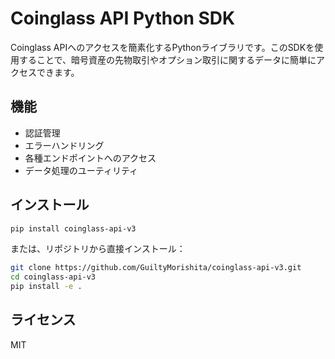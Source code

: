 # Coinglass API Python SDK

Coinglass APIへのアクセスを簡素化するPythonライブラリです。このSDKを使用することで、暗号資産の先物取引やオプション取引に関するデータに簡単にアクセスできます。

## 機能

- 認証管理
- エラーハンドリング
- 各種エンドポイントへのアクセス
- データ処理のユーティリティ

## インストール

```bash
pip install coinglass-api-v3
```

または、リポジトリから直接インストール：

```bash
git clone https://github.com/GuiltyMorishita/coinglass-api-v3.git
cd coinglass-api-v3
pip install -e .
```

## ライセンス

MIT
